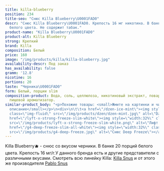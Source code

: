```yaml
---
title: killa-blueberry
position: 234
title-seo: "Снюс Killa Blueberry\U0001FAD0"
descr: "Снюс Killa Blueberry\U0001FAD0. Крепость 16 мг никотина. В банке 20 порций
  белого цвета. Не содержит табак."
product-name: "Killa Blueberry\U0001FAD0"
product-alt: Killa Blueberry
strong: Крепкий
brand: Killa
composition: Белый
price: 160
image: "/img/products/killa/killa-blueberry.jpg"
availability-descr: Под заказ
has_availability: false
gramm: '12.8'
nicotine: 16
portions: 20
taste: "Черника\U0001FAD0"
form: Белый, порции slim
composition-product: Вода, соль, целлюлоза, никотиновый экстракт, поваренная сода,
  пищевой ароматизатор.
similar-product_body: "<p>Похожие товары: <small>Жмите на картинки и читайте полное
  описание</small></p>\n<div>\n\t\t<a href=\"/dzen-ice-mint\"><img style=\"width:32%\"
  class=\"img-fluid\" src=\"/img/products/dzen/dzen-mint.jpg\" alt=\"Dzen Ice Mint\"></a>\n\t\t<a
  href=\"/lyft-x-strong-freeze-slim-white\"><img style=\"width:32%\" class=\"img-fluid\"
  src=\"/img/products/lyft-x-strong-freeze-slim-white.png\" alt=\"Лифт фриз\"></a>\n<a
  href=\"/g4-deep-freeze-slim-all-white\"><img style=\"width:32%\" class=\"img-fluid\"
  src=\"/img/products/g4-deep-freeze.jpg\" alt=\"Снюс Deep Freeze\"></a>\n</div>"
---
```


Killa Blueberry🫐 - снюс со вкусом черники. В банке 20 порций белого цвета. Крепость 16 мг/г.У данного бренда есть и другие представители c различными вкусами. Смотреть всю линейку Killa: <a href="/killa-snus">Killa Snus</a> и от этого же производителя <a href="/pablo-snus">Pablo Snus</a>